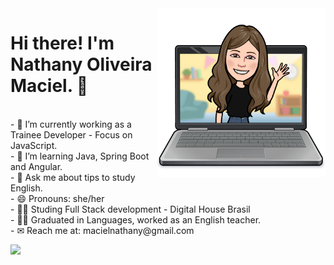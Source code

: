  <div>
    <img align="right" alt="Nathy-coding" height="270em"  src="code.png">
 </div>
   
 <div>
   <p><h1>Hi there! I'm Nathany Oliveira Maciel.  👋  </h1></br>
- 🔭 I’m currently working as a Trainee Developer - Focus on JavaScript.  </br>
- 🌱 I’m learning Java, Spring Boot and Angular. </br>
- 💬 Ask me about tips to study English. </br>
- 😄 Pronouns: she/her </br>
- 👨‍🎓 Studing Full Stack development - Digital House Brasil </br>
- 👩‍🏫 Graduated in Languages, worked as an English teacher.</br>
- ✉ Reach me at: macielnathany@gmail.com </p>
</div>

<img height="170em" src="https://github-readme-stats.vercel.app/api/top-langs/?username=nathanyoliveira&layout=compact&langs_count=7&theme=dracula"/></p>

  



  
